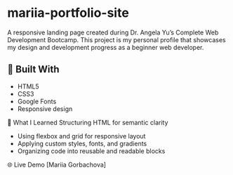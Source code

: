 # mariia-portfolio-site
A responsive landing page created during Dr. Angela Yu’s Complete Web Development Bootcamp.
This project is my personal profile that showcases my design and development progress as a beginner web developer.


## 🔧 Built With
- HTML5
- CSS3  
- Google Fonts  
- Responsive design

🎯 What I Learned Structuring HTML for semantic clarity

- Using flexbox and grid for responsive layout
- Applying custom styles, fonts, and gradients
- Organizing code into reusable and readable blocks

🌐 Live Demo [Mariia Gorbachova]
